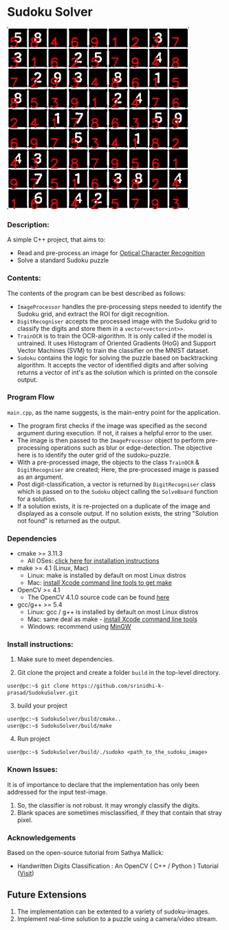 # **Sudoku Solver**

![Semantic description of image](/source/images/results.png "Sudoku-Solved")

### **Description:**

A simple C++ project, that aims to: 

- Read and pre-process an image for [Optical Character Recognition](https://github.com/srinidhi-k-prasad/OCR.git)
- Solve a standard Sudoku puzzle 

### **Contents:**

The contents of the program can be best described as follows:

* `ImageProcessor` handles the pre-processing steps needed to identify the Sudoku grid, and extract the ROI for digit recognition. 
* `DigitRecogniser` accepts the processed image with the Sudoku grid to classify the digits and store them in a `vector<vector<int>>`.
* `TrainOCR` is to train the OCR-algorithm. It is only called if the model is untrained. It uses Histogram of Oriented Gradients (HoG) and Support Vector Machines (SVM) to train the classifier on the MNIST dataset. 
* `Sudoku` contains the logic for solving the puzzle based on backtracking algorithm. It accepts the vector of identified digits and after solving returns a vector of int's as the solution which is printed on the console output.

### Program Flow

`main.cpp`, as the name suggests, is the main-entry point for the application.

* The program first checks if the image was specified as the second argument during execution. If not, it raises a helpful error to the user.
* The image is then passed to the `ImageProcessor` object to perform pre-processing operations such as blur or edge-detection. The objective here is to identify the outer grid of the sudoku-puzzle.
* With a pre-processed image, the objects to the class `TrainOCR` & `DigitRecogniser` are created; Here, the pre-processed image is passed as an argument. 
* Post digit-classification, a vector is returned by `DigitRecogniser` class which is passed on to the `Sudoku` object calling the `SolveBoard` function for a solution.
* If a solution exists, it is re-projected on a duplicate of the image and displayed as a console output. If no solution exists, the string "Solution not found" is returned as the output.

### **Dependencies**

* cmake >= 3.11.3
  * All OSes: [click here for installation instructions](https://cmake.org/install/)
* make >= 4.1 (Linux, Mac)
  * Linux: make is installed by default on most Linux distros
  * Mac: [install Xcode command line tools to get make](https://developer.apple.com/xcode/features/)
* OpenCV >= 4.1
  * The OpenCV 4.1.0 source code can be found [here](https://github.com/opencv/opencv/tree/4.1.0)
* gcc/g++ >= 5.4
  * Linux: gcc / g++ is installed by default on most Linux distros
  * Mac: same deal as make - [install Xcode command line tools](https://developer.apple.com/xcode/features/)
  * Windows: recommend using [MinGW](http://www.mingw.org/)
	
### **Install instructions:**

1. Make sure to meet dependencies.

2. Git clone the project and create a folder `build` in the top-level directory.

```console
user@pc:~$ git clone https://github.com/srinidhi-k-prasad/SudokuSolver.git 
```

3. build your project
	
```console
user@pc:~$ SudokuSolver/build/cmake..
user@pc:~$ SudokuSolver/build/make
```

4. Run project
```console
user@pc:~$ SudokuSolver/build/./sudoko <path_to_the_sudoku_image>
```

### **Known Issues:**

It is of importance to declare that the implementation has only been addressed for the input test-image. 

1. So, the classifier is not robust. It may wrongly classify the digits. 
2. Blank spaces are sometimes misclassified, if they that contain that stray pixel.
	
### **Acknowledgements**

Based on the open-source tutorial from Sathya Mallick:

- Handwritten Digits Classification : An OpenCV ( C++ / Python ) Tutorial ([Visit](https://www.learnopencv.com/handwritten-digits-classification-an-opencv-c-python-tutorial/))

## Future Extensions

1. The implementation can be extented to a variety of sudoku-images.
2. Implement real-time solution to a puzzle using a camera/video stream.